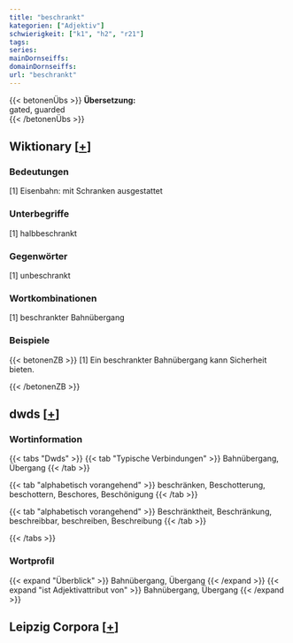 ```yaml
---
title: "beschrankt"
kategorien: ["Adjektiv"]
schwierigkeit: ["k1", "h2", "r21"]
tags:
series:
mainDornseiffs:
domainDornseiffs:
url: "beschrankt"
---
```


{{< betonenÜbs >}}
**Übersetzung:**  
gated, guarded  
{{< /betonenÜbs >}}

## Wiktionary [[+](https://de.wiktionary.org/wiki/beschrankt)]

### Bedeutungen
[1] Eisenbahn: mit Schranken ausgestattet  

### Unterbegriffe
[1] halbbeschrankt  

### Gegenwörter
[1] unbeschrankt  

### Wortkombinationen
[1] beschrankter Bahnübergang  

### Beispiele
{{< betonenZB >}}
[1] Ein beschrankter Bahnübergang kann Sicherheit bieten.  

{{< /betonenZB >}}


## dwds [[+](https://www.dwds.de/wb/beschrankt)]

### Wortinformation
{{< tabs "Dwds" >}}
{{< tab "Typische Verbindungen" >}}
Bahnübergang, Übergang
{{< /tab >}}

{{< tab "alphabetisch vorangehend" >}}
beschränken, Beschotterung, beschottern, Beschores, Beschönigung
{{< /tab >}}

{{< tab "alphabetisch vorangehend" >}}
Beschränktheit, Beschränkung, beschreibbar, beschreiben, Beschreibung
{{< /tab >}}

{{< /tabs >}}

### Wortprofil
{{< expand "Überblick" >}} Bahnübergang, Übergang {{< /expand >}}
{{< expand "ist Adjektivattribut von" >}} Bahnübergang, Übergang {{< /expand >}}

## Leipzig Corpora [[+](https://corpora.uni-leipzig.de/en/res?word=beschrankt&corpusId=deu_newscrawl-public_2018)]

